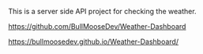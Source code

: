 This is a server side API project for checking the weather.

https://github.com/BullMooseDev/Weather-Dashboard

https://bullmoosedev.github.io/Weather-Dashboard/